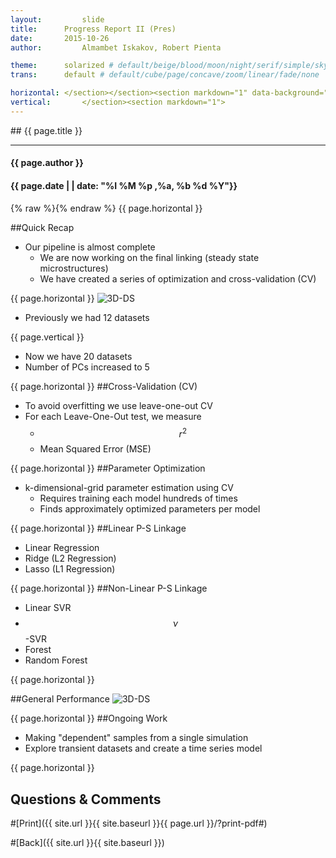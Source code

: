 ```yaml
---
layout:     	slide
title:     	Progress Report II (Pres)	
date:      	2015-10-26 
author:     	Almambet Iskakov, Robert Pienta

theme:		solarized # default/beige/blood/moon/night/serif/simple/sky/solarized
trans:		default # default/cube/page/concave/zoom/linear/fade/none

horizontal:	</section></section><section markdown="1" data-background="http://matin-hub.github.io/project-pages/img/slidebackground.png"><section markdown="1">
vertical:		</section><section markdown="1">
---
```

<section markdown="1" data-background="http://matin-hub.github.io/project-pages/img/slidebackground.png"><section markdown="1">
## {{ page.title }}

<hr>

#### {{ page.author }}

#### {{ page.date | | date: "%I %M %p ,%a, %b %d %Y"}}

{% raw  %}{% endraw %} {{ page.horizontal }}
<!-- Start Writing Below in Markdown -->

##Quick Recap

* Our pipeline is almost complete
  * We are now working on the final linking (steady state microstructures)
  * We have created a series of optimization and cross-validation (CV)

{{ page.horizontal }}
![3D-DS](/MIC-Ternary-Eutectic-Alloy/img/milestone2_pres/pca.png)

* Previously we had 12 datasets

{{ page.vertical }}
* Now we have 20 datasets
* Number of PCs increased to 5


{{ page.horizontal }}
##Cross-Validation (CV)
* To avoid overfitting we use leave-one-out CV 
* For each Leave-One-Out test, we measure
  * $$r^2$$
  * Mean Squared Error (MSE)


{{ page.horizontal }}
##Parameter Optimization 
* k-dimensional-grid parameter estimation using CV
  * Requires training each model hundreds of times
  * Finds approximately optimized parameters per model


{{ page.horizontal }}
##Linear P-S Linkage

* Linear Regression
* Ridge (L2 Regression)
* Lasso (L1 Regression)


{{ page.horizontal }}
##Non-Linear P-S Linkage
* Linear SVR
* $$\nu$$-SVR
* Forest
* Random Forest

{{ page.horizontal }}


##General Performance
![3D-DS](/MIC-Ternary-Eutectic-Alloy/img/milestone3_pres/mse.png)


{{ page.horizontal }}
##Ongoing Work
* Making "dependent" samples from a single simulation
* Explore transient datasets and create a time series model



<!-- End Here -->
{{ page.horizontal }}

## Questions & Comments

#[Print]({{ site.url }}{{ site.baseurl }}{{ page.url }}/?print-pdf#)

#[Back]({{ site.url }}{{ site.baseurl }})

</section></section>
